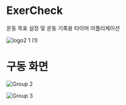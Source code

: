 # ExerCheck
운동 목표 설정 및 운동 기록용 타이머 어플리케이션

![logo2 1 (1)](https://github.com/user-attachments/assets/e5b1e142-9b72-4bd9-a84d-73383f29211f)

# 구동 화면
![Group 2](https://github.com/user-attachments/assets/52e90132-3902-4fa2-88c0-1ab4516974c0)

![Group 3](https://github.com/user-attachments/assets/f273e600-624d-4c1a-9c60-7427280a5733)
